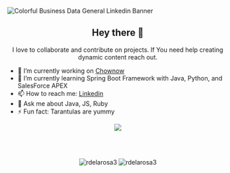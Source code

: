 ![Colorful Business Data General Linkedin Banner](https://user-images.githubusercontent.com/40813295/104819889-6dc30200-57f6-11eb-99e6-cef03cdeb9c8.png)

<h2 align="center"> Hey there 👋</h1>

<p align="center"> I love to collaborate and contribute on projects. If You need help creating dynamic content reach out.</p>

- 🔭 I’m currently working on [Chownow](https://github.com/chow-now/capstone) 
- 🌱 I’m currently learning Spring Boot Framework with Java, Python, and SalesForce APEX 
- 📫 How to reach me: [Linkedin](https://www.linkedin.com/in/delarosa-robert/ "Linkedin")
- 💬 Ask me about Java, JS, Ruby 
- ⚡ Fun fact: Tarantulas are yummy 

<p width=100%  align="center">
    <img align="center" src="https://github-readme-streak-stats.herokuapp.com/?user=Rdelarosa3" />
</p>
<br></br>
<p width=100% align="center">
    <img align="center" src="https://github-readme-stats.vercel.app/api?username=rdelarosa3&show_icons=true&theme=algolia&count_private=true" alt="rdelarosa3" />
  <img align="center" src="https://github-readme-stats.vercel.app/api/top-langs/?username=rdelarosa3&layout=compact&theme=algolia&count_private=true&exclude_repo=linux" alt="rdelarosa3" />
</p>
